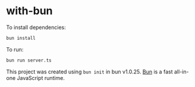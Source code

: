 # with-bun

To install dependencies:

```bash
bun install
```

To run:

```bash
bun run server.ts
```

This project was created using `bun init` in bun v1.0.25. [Bun](https://bun.sh) is a fast all-in-one JavaScript runtime.

